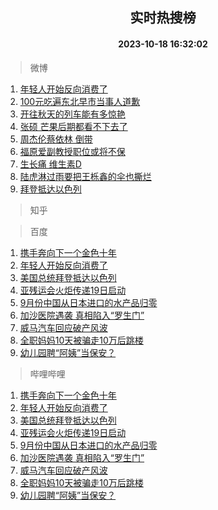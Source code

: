 <div align="center"><h2>实时热搜榜</h2><h4>2023-10-18 16:32:02</h4></div>

> 微博  

1. [年轻人开始反向消费了](https://s.weibo.com/weibo?q=%23%E5%B9%B4%E8%BD%BB%E4%BA%BA%E5%BC%80%E5%A7%8B%E5%8F%8D%E5%90%91%E6%B6%88%E8%B4%B9%E4%BA%86%23&t=31&band_rank=1&Refer=top)<br />
2. [100元吃遍东北早市当事人道歉](https://s.weibo.com/weibo?q=%23100%E5%85%83%E5%90%83%E9%81%8D%E4%B8%9C%E5%8C%97%E6%97%A9%E5%B8%82%E5%BD%93%E4%BA%8B%E4%BA%BA%E9%81%93%E6%AD%89%23&t=31&band_rank=2&Refer=top)<br />
3. [开往秋天的列车能有多惊艳](https://s.weibo.com/weibo?q=%23%E5%BC%80%E5%BE%80%E7%A7%8B%E5%A4%A9%E7%9A%84%E5%88%97%E8%BD%A6%E8%83%BD%E6%9C%89%E5%A4%9A%E6%83%8A%E8%89%B3%23&t=31&band_rank=3&Refer=top)<br />
4. [张硕 芒果后期都看不下去了](https://s.weibo.com/weibo?q=%E5%BC%A0%E7%A1%95%20%E8%8A%92%E6%9E%9C%E5%90%8E%E6%9C%9F%E9%83%BD%E7%9C%8B%E4%B8%8D%E4%B8%8B%E5%8E%BB%E4%BA%86&t=31&band_rank=4&Refer=top)<br />
5. [周杰伦蔡依林 倒带](https://s.weibo.com/weibo?q=%E5%91%A8%E6%9D%B0%E4%BC%A6%E8%94%A1%E4%BE%9D%E6%9E%97%20%E5%80%92%E5%B8%A6&t=31&band_rank=5&Refer=top)<br />
6. [福原爱副教授职位或将不保](https://s.weibo.com/weibo?q=%23%E7%A6%8F%E5%8E%9F%E7%88%B1%E5%89%AF%E6%95%99%E6%8E%88%E8%81%8C%E4%BD%8D%E6%88%96%E5%B0%86%E4%B8%8D%E4%BF%9D%23&t=31&band_rank=6&Refer=top)<br />
7. [生长痛 维生素D](https://s.weibo.com/weibo?q=%E7%94%9F%E9%95%BF%E7%97%9B%20%E7%BB%B4%E7%94%9F%E7%B4%A0D&t=31&band_rank=7&Refer=top)<br />
8. [陆虎淋过雨要把王栎鑫的伞也撕烂](https://s.weibo.com/weibo?q=%23%E9%99%86%E8%99%8E%E6%B7%8B%E8%BF%87%E9%9B%A8%E8%A6%81%E6%8A%8A%E7%8E%8B%E6%A0%8E%E9%91%AB%E7%9A%84%E4%BC%9E%E4%B9%9F%E6%92%95%E7%83%82%23&t=31&band_rank=8&Refer=top)<br />
9. [拜登抵达以色列](https://s.weibo.com/weibo?q=%23%E6%8B%9C%E7%99%BB%E6%8A%B5%E8%BE%BE%E4%BB%A5%E8%89%B2%E5%88%97%23&t=31&band_rank=9&Refer=top)<br />

> 知乎  


> 百度  

1. [携手奔向下一个金色十年](https://www.baidu.com/s?wd=%E6%90%BA%E6%89%8B%E5%A5%94%E5%90%91%E4%B8%8B%E4%B8%80%E4%B8%AA%E9%87%91%E8%89%B2%E5%8D%81%E5%B9%B4&sa=fyb_news&rsv_dl=fyb_news)<br />
2. [年轻人开始反向消费了](https://www.baidu.com/s?wd=%E5%B9%B4%E8%BD%BB%E4%BA%BA%E5%BC%80%E5%A7%8B%E5%8F%8D%E5%90%91%E6%B6%88%E8%B4%B9%E4%BA%86&sa=fyb_news&rsv_dl=fyb_news)<br />
3. [美国总统拜登抵达以色列](https://www.baidu.com/s?wd=%E7%BE%8E%E5%9B%BD%E6%80%BB%E7%BB%9F%E6%8B%9C%E7%99%BB%E6%8A%B5%E8%BE%BE%E4%BB%A5%E8%89%B2%E5%88%97&sa=fyb_news&rsv_dl=fyb_news)<br />
4. [亚残运会火炬传递19日启动](https://www.baidu.com/s?wd=%E4%BA%9A%E6%AE%8B%E8%BF%90%E4%BC%9A%E7%81%AB%E7%82%AC%E4%BC%A0%E9%80%9219%E6%97%A5%E5%90%AF%E5%8A%A8&sa=fyb_news&rsv_dl=fyb_news)<br />
5. [9月份中国从日本进口的水产品归零](https://www.baidu.com/s?wd=9%E6%9C%88%E4%BB%BD%E4%B8%AD%E5%9B%BD%E4%BB%8E%E6%97%A5%E6%9C%AC%E8%BF%9B%E5%8F%A3%E7%9A%84%E6%B0%B4%E4%BA%A7%E5%93%81%E5%BD%92%E9%9B%B6&sa=fyb_news&rsv_dl=fyb_news)<br />
6. [加沙医院遇袭 真相陷入“罗生门”](https://www.baidu.com/s?wd=%E5%8A%A0%E6%B2%99%E5%8C%BB%E9%99%A2%E9%81%87%E8%A2%AD+%E7%9C%9F%E7%9B%B8%E9%99%B7%E5%85%A5%E2%80%9C%E7%BD%97%E7%94%9F%E9%97%A8%E2%80%9D&sa=fyb_news&rsv_dl=fyb_news)<br />
7. [威马汽车回应破产风波](https://www.baidu.com/s?wd=%E5%A8%81%E9%A9%AC%E6%B1%BD%E8%BD%A6%E5%9B%9E%E5%BA%94%E7%A0%B4%E4%BA%A7%E9%A3%8E%E6%B3%A2&sa=fyb_news&rsv_dl=fyb_news)<br />
8. [全职妈妈10天被骗走10万后跳楼](https://www.baidu.com/s?wd=%E5%85%A8%E8%81%8C%E5%A6%88%E5%A6%8810%E5%A4%A9%E8%A2%AB%E9%AA%97%E8%B5%B010%E4%B8%87%E5%90%8E%E8%B7%B3%E6%A5%BC&sa=fyb_news&rsv_dl=fyb_news)<br />
9. [幼儿园聘“阿姨”当保安？](https://www.baidu.com/s?wd=%E5%B9%BC%E5%84%BF%E5%9B%AD%E8%81%98%E2%80%9C%E9%98%BF%E5%A7%A8%E2%80%9D%E5%BD%93%E4%BF%9D%E5%AE%89%EF%BC%9F&sa=fyb_news&rsv_dl=fyb_news)<br />

> 哔哩哔哩  

1. [携手奔向下一个金色十年](https://www.baidu.com/s?wd=%E6%90%BA%E6%89%8B%E5%A5%94%E5%90%91%E4%B8%8B%E4%B8%80%E4%B8%AA%E9%87%91%E8%89%B2%E5%8D%81%E5%B9%B4&sa=fyb_news&rsv_dl=fyb_news)<br />
2. [年轻人开始反向消费了](https://www.baidu.com/s?wd=%E5%B9%B4%E8%BD%BB%E4%BA%BA%E5%BC%80%E5%A7%8B%E5%8F%8D%E5%90%91%E6%B6%88%E8%B4%B9%E4%BA%86&sa=fyb_news&rsv_dl=fyb_news)<br />
3. [美国总统拜登抵达以色列](https://www.baidu.com/s?wd=%E7%BE%8E%E5%9B%BD%E6%80%BB%E7%BB%9F%E6%8B%9C%E7%99%BB%E6%8A%B5%E8%BE%BE%E4%BB%A5%E8%89%B2%E5%88%97&sa=fyb_news&rsv_dl=fyb_news)<br />
4. [亚残运会火炬传递19日启动](https://www.baidu.com/s?wd=%E4%BA%9A%E6%AE%8B%E8%BF%90%E4%BC%9A%E7%81%AB%E7%82%AC%E4%BC%A0%E9%80%9219%E6%97%A5%E5%90%AF%E5%8A%A8&sa=fyb_news&rsv_dl=fyb_news)<br />
5. [9月份中国从日本进口的水产品归零](https://www.baidu.com/s?wd=9%E6%9C%88%E4%BB%BD%E4%B8%AD%E5%9B%BD%E4%BB%8E%E6%97%A5%E6%9C%AC%E8%BF%9B%E5%8F%A3%E7%9A%84%E6%B0%B4%E4%BA%A7%E5%93%81%E5%BD%92%E9%9B%B6&sa=fyb_news&rsv_dl=fyb_news)<br />
6. [加沙医院遇袭 真相陷入“罗生门”](https://www.baidu.com/s?wd=%E5%8A%A0%E6%B2%99%E5%8C%BB%E9%99%A2%E9%81%87%E8%A2%AD+%E7%9C%9F%E7%9B%B8%E9%99%B7%E5%85%A5%E2%80%9C%E7%BD%97%E7%94%9F%E9%97%A8%E2%80%9D&sa=fyb_news&rsv_dl=fyb_news)<br />
7. [威马汽车回应破产风波](https://www.baidu.com/s?wd=%E5%A8%81%E9%A9%AC%E6%B1%BD%E8%BD%A6%E5%9B%9E%E5%BA%94%E7%A0%B4%E4%BA%A7%E9%A3%8E%E6%B3%A2&sa=fyb_news&rsv_dl=fyb_news)<br />
8. [全职妈妈10天被骗走10万后跳楼](https://www.baidu.com/s?wd=%E5%85%A8%E8%81%8C%E5%A6%88%E5%A6%8810%E5%A4%A9%E8%A2%AB%E9%AA%97%E8%B5%B010%E4%B8%87%E5%90%8E%E8%B7%B3%E6%A5%BC&sa=fyb_news&rsv_dl=fyb_news)<br />
9. [幼儿园聘“阿姨”当保安？](https://www.baidu.com/s?wd=%E5%B9%BC%E5%84%BF%E5%9B%AD%E8%81%98%E2%80%9C%E9%98%BF%E5%A7%A8%E2%80%9D%E5%BD%93%E4%BF%9D%E5%AE%89%EF%BC%9F&sa=fyb_news&rsv_dl=fyb_news)<br />
